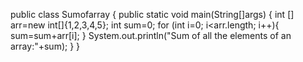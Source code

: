 public class Sumofarray
{
    public static void main(String[]args)
    {
        int [] arr=new int[]{1,2,3,4,5};
        int sum=0;
             for (int i=0; i<arr.length; i++){
        sum=sum+arr[i];
             }
             System.out.println("Sum of all the elements of an array:"+sum);
             }
            }
